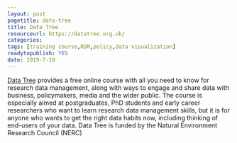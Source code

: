 ```yaml
---
layout: post 
pagetitle: data-tree
title: Data Tree
resourceurl: https://datatree.org.uk/
categories: 
tags: [training course,RDM,policy,data visualization]
readytopublish: YES
date: 2019-7-19
---
```

[Data Tree](https://datatree.org.uk/) provides a free online course with all you need to know for research data management, along with ways to engage and share data with business, policymakers, media and the wider public. The course is especially aimed at postgraduates, PhD students and early career researchers who want to learn research data management skills, but it is for anyone who wants to get the right data habits now, including thinking of end-users of your data. Data Tree is funded by the Natural Environment Research Council (NERC)